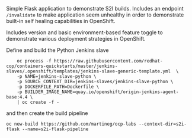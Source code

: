 Simple Flask application to demonstrate S2I builds.
Includes an endpoint `/invalidate` to make application seem unhealthy in order to demonstrate built-in self healing capabilities in OpenShift.

Includes version and basic environment-based feature toggle to demonstrate various deployment strategies in OpenShift.

Define and build the Python Jenkins slave

```
    oc process -f https://raw.githubusercontent.com/redhat-cop/containers-quickstarts/master/jenkins-slaves/.openshift/templates/jenkins-slave-generic-template.yml  \
    -p NAME=jenkins-slave-python \
    -p SOURCE_CONTEXT_DIR=jenkins-slaves/jenkins-slave-python \
    -p DOCKERFILE_PATH=Dockerfile \
    -p BUILDER_IMAGE_NAME=quay.io/openshift/origin-jenkins-agent-base:4.4 \
    | oc create -f -
```

and then create the build pipeline

```
oc new-build https://github.com/martineg/ocp-labs --context-dir=s2i-flask --name=s2i-flask-pipeline
```
